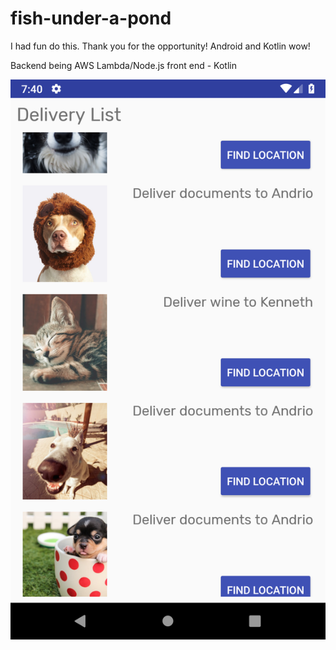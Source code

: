 # fish-under-a-pond
I had fun do this. Thank you for the opportunity! Android and Kotlin wow!

Backend being AWS Lambda/Node.js  front end - Kotlin

![Delivery App - List Screen](https://github.com/gondaimgano/fish-under-a-pond/blob/master/Screenshot_1537249241.png)
